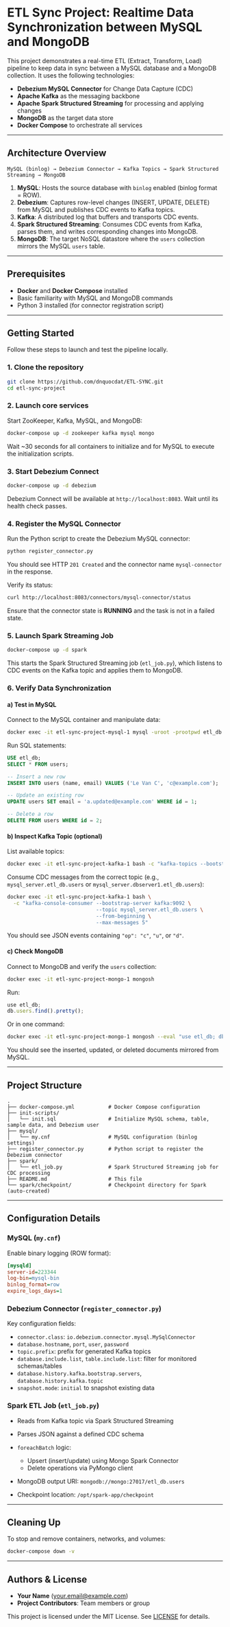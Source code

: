 # ETL Sync Project: Realtime Data Synchronization between MySQL and MongoDB

This project demonstrates a real-time ETL (Extract, Transform, Load) pipeline to keep data in sync between a MySQL database and a MongoDB collection. It uses the following technologies:

* **Debezium MySQL Connector** for Change Data Capture (CDC)
* **Apache Kafka** as the messaging backbone
* **Apache Spark Structured Streaming** for processing and applying changes
* **MongoDB** as the target data store
* **Docker Compose** to orchestrate all services

---

## Architecture Overview

```
MySQL (binlog) → Debezium Connector → Kafka Topics → Spark Structured Streaming → MongoDB
```

1. **MySQL**: Hosts the source database with `binlog` enabled (binlog format = ROW).
2. **Debezium**: Captures row-level changes (INSERT, UPDATE, DELETE) from MySQL and publishes CDC events to Kafka topics.
3. **Kafka**: A distributed log that buffers and transports CDC events.
4. **Spark Structured Streaming**: Consumes CDC events from Kafka, parses them, and writes corresponding changes into MongoDB.
5. **MongoDB**: The target NoSQL datastore where the `users` collection mirrors the MySQL `users` table.

---

## Prerequisites

* **Docker** and **Docker Compose** installed
* Basic familiarity with MySQL and MongoDB commands
* Python 3 installed (for connector registration script)

---

## Getting Started

Follow these steps to launch and test the pipeline locally.

### 1. Clone the repository

```bash
git clone https://github.com/dnquocdat/ETL-SYNC.git
cd etl-sync-project
```

### 2. Launch core services

Start ZooKeeper, Kafka, MySQL, and MongoDB:

```bash
docker-compose up -d zookeeper kafka mysql mongo
```

Wait \~30 seconds for all containers to initialize and for MySQL to execute the initialization scripts.

### 3. Start Debezium Connect

```bash
docker-compose up -d debezium
```

Debezium Connect will be available at `http://localhost:8083`. Wait until its health check passes.

### 4. Register the MySQL Connector

Run the Python script to create the Debezium MySQL connector:

```bash
python register_connector.py
```

You should see HTTP `201 Created` and the connector name `mysql-connector` in the response.

Verify its status:

```bash
curl http://localhost:8083/connectors/mysql-connector/status
```

Ensure that the connector state is **RUNNING** and the task is not in a failed state.

### 5. Launch Spark Streaming Job

```bash
docker-compose up -d spark
```

This starts the Spark Structured Streaming job (`etl_job.py`), which listens to CDC events on the Kafka topic and applies them to MongoDB.

### 6. Verify Data Synchronization

#### a) Test in MySQL

Connect to the MySQL container and manipulate data:

```bash
docker exec -it etl-sync-project-mysql-1 mysql -uroot -prootpwd etl_db
```

Run SQL statements:

```sql
USE etl_db;
SELECT * FROM users;

-- Insert a new row
INSERT INTO users (name, email) VALUES ('Le Van C', 'c@example.com');

-- Update an existing row
UPDATE users SET email = 'a.updated@example.com' WHERE id = 1;

-- Delete a row
DELETE FROM users WHERE id = 2;
```

#### b) Inspect Kafka Topic (optional)

List available topics:

```bash
docker exec -it etl-sync-project-kafka-1 bash -c "kafka-topics --bootstrap-server kafka:9092 --list"
```

Consume CDC messages from the correct topic (e.g., `mysql_server.etl_db.users` or `mysql_server.dbserver1.etl_db.users`):

```bash
docker exec -it etl-sync-project-kafka-1 bash \
  -c "kafka-console-consumer --bootstrap-server kafka:9092 \
                             --topic mysql_server.etl_db.users \
                             --from-beginning \
                             --max-messages 5"
```

You should see JSON events containing `"op": "c"`, `"u"`, or `"d"`.

#### c) Check MongoDB

Connect to MongoDB and verify the `users` collection:

```bash
docker exec -it etl-sync-project-mongo-1 mongosh
```

Run:

```javascript
use etl_db;
db.users.find().pretty();
```

Or in one command:

```bash
docker exec -it etl-sync-project-mongo-1 mongosh --eval "use etl_db; db.users.find().pretty()"
```

You should see the inserted, updated, or deleted documents mirrored from MySQL.

---

## Project Structure

```
.
├── docker-compose.yml           # Docker Compose configuration
├── init-scripts/
│   └── init.sql                 # Initialize MySQL schema, table, sample data, and Debezium user
├── mysql/
│   └── my.cnf                   # MySQL configuration (binlog settings)
├── register_connector.py        # Python script to register the Debezium connector
├── spark/
│   └── etl_job.py               # Spark Structured Streaming job for CDC processing
├── README.md                    # This file
└── spark/checkpoint/            # Checkpoint directory for Spark (auto-created)
```

---

## Configuration Details

### MySQL (`my.cnf`)

Enable binary logging (ROW format):

```ini
[mysqld]
server-id=223344
log-bin=mysql-bin
binlog_format=row
expire_logs_days=1
```

### Debezium Connector (`register_connector.py`)

Key configuration fields:

* `connector.class`: `io.debezium.connector.mysql.MySqlConnector`
* `database.hostname`, `port`, `user`, `password`
* `topic.prefix`: prefix for generated Kafka topics
* `database.include.list`, `table.include.list`: filter for monitored schemas/tables
* `database.history.kafka.bootstrap.servers`, `database.history.kafka.topic`
* `snapshot.mode`: `initial` to snapshot existing data

### Spark ETL Job (`etl_job.py`)

* Reads from Kafka topic via Spark Structured Streaming
* Parses JSON against a defined CDC schema
* `foreachBatch` logic:

  * Upsert (insert/update) using Mongo Spark Connector
  * Delete operations via PyMongo client
* MongoDB output URI: `mongodb://mongo:27017/etl_db.users`
* Checkpoint location: `/opt/spark-app/checkpoint`

---

## Cleaning Up

To stop and remove containers, networks, and volumes:

```bash
docker-compose down -v
```

---

## Authors & License

* **Your Name** ([your.email@example.com](mailto:your.email@example.com))
* **Project Contributors**: Team members or group

This project is licensed under the MIT License. See [LICENSE](LICENSE) for details.

